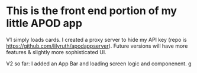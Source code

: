 # This is the front end portion of my little APOD app

V1 simply loads cards. I created a proxy server to hide my API key (repo is https://github.com/lilyruth/apodappserver). Future versions will have more features & slightly more sophisticated UI. 

V2 so far: 
I added an App Bar and loading screen logic and componenent. g